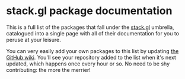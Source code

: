 # stack.gl package documentation

This is a full list of the packages that fall under the
[stack.gl](http://stack.gl) umbrella, catalogued into a single page with all
of their documentation for you to peruse at your leisure.

You can very easily add your own packages to this list by updating
[the GitHub wiki](http://github.com/stackgl/packages/wiki/Packages/_edit).
You'll see your repository added to the list when it's next updated, which
happens once every hour or so. No need to be shy contributing: the more
the merrier!
